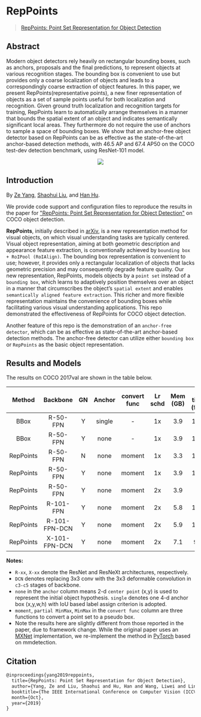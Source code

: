 # RepPoints

> [RepPoints: Point Set Representation for Object Detection](https://arxiv.org/abs/1904.11490)

<!-- [ALGORITHM] -->

## Abstract

Modern object detectors rely heavily on rectangular bounding boxes, such as anchors, proposals and the final predictions, to represent objects at various recognition stages. The bounding box is convenient to use but provides only a coarse localization of objects and leads to a correspondingly coarse extraction of object features. In this paper, we present RepPoints(representative points), a new finer representation of objects as a set of sample points useful for both localization and recognition. Given ground truth localization and recognition targets for training, RepPoints learn to automatically arrange themselves in a manner that bounds the spatial extent of an object and indicates semantically significant local areas. They furthermore do not require the use of anchors to sample a space of bounding boxes. We show that an anchor-free object detector based on RepPoints can be as effective as the state-of-the-art anchor-based detection methods, with 46.5 AP and 67.4 AP50 on the COCO test-dev detection benchmark, using ResNet-101 model.

<div align=center>
<img src="https://user-images.githubusercontent.com/40661020/143972514-93247220-4dad-4eb3-a51b-a1115dc7d449.png"/>
</div>

## Introduction

By [Ze Yang](https://yangze.tech/), [Shaohui Liu](http://b1ueber2y.me/), and [Han Hu](https://ancientmooner.github.io/).

We provide code support and configuration files to reproduce the results in the paper for
["RepPoints: Point Set Representation for Object Detection"](https://arxiv.org/abs/1904.11490) on COCO object detection.

**RepPoints**, initially described in [arXiv](https://arxiv.org/abs/1904.11490), is a new representation method for visual objects, on which visual understanding tasks are typically centered. Visual object representation, aiming at both geometric description and appearance feature extraction, is conventionally achieved by `bounding box + RoIPool (RoIAlign)`. The bounding box representation is convenient to use; however, it provides only a rectangular localization of objects that lacks geometric precision and may consequently degrade feature quality. Our new representation, RepPoints, models objects by a `point set` instead of a `bounding box`, which learns to adaptively position themselves over an object in a manner that circumscribes the object’s `spatial extent` and enables `semantically aligned feature extraction`. This richer and more flexible representation maintains the convenience of bounding boxes while facilitating various visual understanding applications. This repo demonstrated the effectiveness of RepPoints for COCO object detection.

Another feature of this repo is the demonstration of an `anchor-free detector`, which can be as effective as state-of-the-art anchor-based detection methods. The anchor-free detector can utilize either `bounding box` or `RepPoints` as the basic object representation.

## Results and Models

The results on COCO 2017val are shown in the table below.

|  Method   |   Backbone    | GN  | Anchor | convert func | Lr schd | Mem (GB) | Inf time (fps) | box AP |                                 Config                                  |                                                                                                                                                                                                                                      Download                                                                                                                                                                                                                                       |
| :-------: | :-----------: | :-: | :----: | :----------: | :-----: | :------: | :------------: | :----: | :---------------------------------------------------------------------: | :---------------------------------------------------------------------------------------------------------------------------------------------------------------------------------------------------------------------------------------------------------------------------------------------------------------------------------------------------------------------------------------------------------------------------------------------------------------------------------: |
|   BBox    |   R-50-FPN    |  Y  | single |      -       |   1x    |   3.9    |      15.9      |  36.4  |      [config](./reppoints-bbox_r50_fpn-gn_head-gn-grid_1x_coco.py)      |                                     [model](https://pub-ed9ed750ddcc469da251e2d1a2cea382.r2.dev/mmdetection/v2.0/reppoints/bbox_r50_grid_fpn_gn-neck%2Bhead_1x_coco/bbox_r50_grid_fpn_gn-neck%2Bhead_1x_coco_20200329_145916-0eedf8d1.pth) \| [log](https://pub-ed9ed750ddcc469da251e2d1a2cea382.r2.dev/mmdetection/v2.0/reppoints/bbox_r50_grid_fpn_gn-neck%2Bhead_1x_coco/bbox_r50_grid_fpn_gn-neck%2Bhead_1x_coco_20200329_145916.log.json)                                      |
|   BBox    |   R-50-FPN    |  Y  |  none  |      -       |   1x    |   3.9    |      15.4      |  37.4  |  [config](./reppoints-bbox_r50-center_fpn-gn_head-gn-grid_1x_coco.py)   |                                     [model](https://pub-ed9ed750ddcc469da251e2d1a2cea382.r2.dev/mmdetection/v2.0/reppoints/bbox_r50_grid_fpn_gn-neck%2Bhead_1x_coco/bbox_r50_grid_fpn_gn-neck%2Bhead_1x_coco_20200329_145916-0eedf8d1.pth) \| [log](https://pub-ed9ed750ddcc469da251e2d1a2cea382.r2.dev/mmdetection/v2.0/reppoints/bbox_r50_grid_fpn_gn-neck%2Bhead_1x_coco/bbox_r50_grid_fpn_gn-neck%2Bhead_1x_coco_20200329_145916.log.json)                                      |
| RepPoints |   R-50-FPN    |  N  |  none  |    moment    |   1x    |   3.3    |      18.5      |  37.0  |             [config](./reppoints-moment_r50_fpn_1x_coco.py)             |                                                         [model](https://pub-ed9ed750ddcc469da251e2d1a2cea382.r2.dev/mmdetection/v2.0/reppoints/reppoints_moment_r50_fpn_1x_coco/reppoints_moment_r50_fpn_1x_coco_20200330-b73db8d1.pth) \| [log](https://pub-ed9ed750ddcc469da251e2d1a2cea382.r2.dev/mmdetection/v2.0/reppoints/reppoints_moment_r50_fpn_1x_coco/reppoints_moment_r50_fpn_1x_coco_20200330_233609.log.json)                                                         |
| RepPoints |   R-50-FPN    |  Y  |  none  |    moment    |   1x    |   3.9    |      17.5      |  38.1  |       [config](./reppoints-moment_r50_fpn-gn_head-gn_1x_coco.py)        |                       [model](https://pub-ed9ed750ddcc469da251e2d1a2cea382.r2.dev/mmdetection/v2.0/reppoints/reppoints_moment_r50_fpn_gn-neck%2Bhead_1x_coco/reppoints_moment_r50_fpn_gn-neck%2Bhead_1x_coco_20200329_145952-3e51b550.pth) \| [log](https://pub-ed9ed750ddcc469da251e2d1a2cea382.r2.dev/mmdetection/v2.0/reppoints/reppoints_moment_r50_fpn_gn-neck%2Bhead_1x_coco/reppoints_moment_r50_fpn_gn-neck%2Bhead_1x_coco_20200329_145952.log.json)                        |
| RepPoints |   R-50-FPN    |  Y  |  none  |    moment    |   2x    |   3.9    |       -        |  38.6  |       [config](./reppoints-moment_r50_fpn-gn_head-gn_2x_coco.py)        |                           [model](https://pub-ed9ed750ddcc469da251e2d1a2cea382.r2.dev/mmdetection/v2.0/reppoints/reppoints_moment_r50_fpn_gn-neck%2Bhead_2x_coco/reppoints_moment_r50_fpn_gn-neck%2Bhead_2x_coco_20200329-91babaa2.pth) \| [log](https://pub-ed9ed750ddcc469da251e2d1a2cea382.r2.dev/mmdetection/v2.0/reppoints/reppoints_moment_r50_fpn_gn-neck%2Bhead_2x_coco/reppoints_moment_r50_fpn_gn-neck%2Bhead_2x_coco_20200329_150020.log.json)                           |
| RepPoints |   R-101-FPN   |  Y  |  none  |    moment    |   2x    |   5.8    |      13.7      |  40.5  |       [config](./reppoints-moment_r101_fpn-gn_head-gn_2x_coco.py)       |                         [model](https://pub-ed9ed750ddcc469da251e2d1a2cea382.r2.dev/mmdetection/v2.0/reppoints/reppoints_moment_r101_fpn_gn-neck%2Bhead_2x_coco/reppoints_moment_r101_fpn_gn-neck%2Bhead_2x_coco_20200329-4fbc7310.pth) \| [log](https://pub-ed9ed750ddcc469da251e2d1a2cea382.r2.dev/mmdetection/v2.0/reppoints/reppoints_moment_r101_fpn_gn-neck%2Bhead_2x_coco/reppoints_moment_r101_fpn_gn-neck%2Bhead_2x_coco_20200329_132205.log.json)                         |
| RepPoints | R-101-FPN-DCN |  Y  |  none  |    moment    |   2x    |   5.9    |      12.1      |  42.9  | [config](./reppoints-moment_r101-dconv-c3-c5_fpn-gn_head-gn_2x_coco.py) | [model](https://pub-ed9ed750ddcc469da251e2d1a2cea382.r2.dev/mmdetection/v2.0/reppoints/reppoints_moment_r101_fpn_dconv_c3-c5_gn-neck%2Bhead_2x_coco/reppoints_moment_r101_fpn_dconv_c3-c5_gn-neck%2Bhead_2x_coco_20200329-3309fbf2.pth) \| [log](https://pub-ed9ed750ddcc469da251e2d1a2cea382.r2.dev/mmdetection/v2.0/reppoints/reppoints_moment_r101_fpn_dconv_c3-c5_gn-neck%2Bhead_2x_coco/reppoints_moment_r101_fpn_dconv_c3-c5_gn-neck%2Bhead_2x_coco_20200329_132134.log.json) |
| RepPoints | X-101-FPN-DCN |  Y  |  none  |    moment    |   2x    |   7.1    |      9.3       |  44.2  | [config](./reppoints-moment_x101-dconv-c3-c5_fpn-gn_head-gn_2x_coco.py) | [model](https://pub-ed9ed750ddcc469da251e2d1a2cea382.r2.dev/mmdetection/v2.0/reppoints/reppoints_moment_x101_fpn_dconv_c3-c5_gn-neck%2Bhead_2x_coco/reppoints_moment_x101_fpn_dconv_c3-c5_gn-neck%2Bhead_2x_coco_20200329-f87da1ea.pth) \| [log](https://pub-ed9ed750ddcc469da251e2d1a2cea382.r2.dev/mmdetection/v2.0/reppoints/reppoints_moment_x101_fpn_dconv_c3-c5_gn-neck%2Bhead_2x_coco/reppoints_moment_x101_fpn_dconv_c3-c5_gn-neck%2Bhead_2x_coco_20200329_132201.log.json) |

**Notes:**

- `R-xx`, `X-xx` denote the ResNet and ResNeXt architectures, respectively.
- `DCN` denotes replacing 3x3 conv with the 3x3 deformable convolution in `c3-c5` stages of backbone.
- `none` in the `anchor` column means 2-d `center point` (x,y) is used to represent the initial object hypothesis. `single` denotes one 4-d anchor box (x,y,w,h) with IoU based label assign criterion is adopted.
- `moment`, `partial MinMax`, `MinMax` in the `convert func` column are three functions to convert a point set to a pseudo box.
- Note the results here are slightly different from those reported in the paper, due to framework change. While the original paper uses an [MXNet](https://mxnet.apache.org/) implementation, we re-implement the method in [PyTorch](https://pytorch.org/) based on mmdetection.

## Citation

```latex
@inproceedings{yang2019reppoints,
  title={RepPoints: Point Set Representation for Object Detection},
  author={Yang, Ze and Liu, Shaohui and Hu, Han and Wang, Liwei and Lin, Stephen},
  booktitle={The IEEE International Conference on Computer Vision (ICCV)},
  month={Oct},
  year={2019}
}
```
